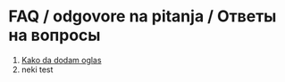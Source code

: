 # FAQ / odgovore na pitanja / Ответы на вопросы

1. [Kako da dodam oglas](https://google.com) 
2. neki test
